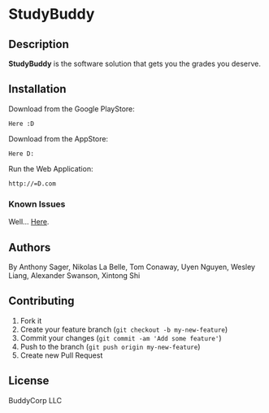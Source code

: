 # StudyBuddy


## Description
**StudyBuddy** is the software solution that gets you the grades you deserve.
## Installation

Download from the Google PlayStore:

```
Here :D
```
Download from the AppStore:

```
Here D:
```

Run the Web Application:

```
http://=D.com
```




### Known Issues

Well...
[Here](https://github.com/nalabelle/senior-design-project/issues).

## Authors

By Anthony Sager, Nikolas La Belle, Tom Conaway, Uyen Nguyen, Wesley Liang, Alexander Swanson, Xintong Shi



## Contributing

1. Fork it
2. Create your feature branch (`git checkout -b my-new-feature`)
3. Commit your changes (`git commit -am 'Add some feature'`)
4. Push to the branch (`git push origin my-new-feature`)
5. Create new Pull Request


## License

BuddyCorp LLC
